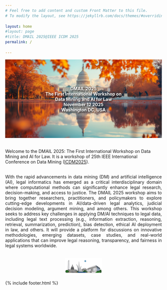```yaml
---
# Feel free to add content and custom Front Matter to this file.
# To modify the layout, see https://jekyllrb.com/docs/themes/#overriding-theme-defaults

layout: home
#layout: page
#title: DMAIL 2025@IEEE ICDM 2025
permalink: /

---
```

<!-- ![banner image](shenzhen.jpeg) -->
<div style="position: relative; text-align: center;">
  <img src="figures/dc1.jpg" width="1750">
  <div style="position: absolute; top: 50%; left: 50%; transform: translate(-50%, -50%); color: white; font-weight: bold; text-shadow: 2px 2px 4px #000000; text-align: center;">
    <p>DMAIL 2025<br>
    The First International Workshop on Data Mining and AI for Law<br>
    November 12 2025<br>
    Washington DC, USA</p>
  </div>
</div>

<br/>

Welcome to the DMAIL 2025: The First International Workshop on Data Mining and AI for Law. It is a workshop of 25th IEEE International Conference on Data Mining ([ICDM2025](https://www3.cs.stonybrook.edu/~icdm2025/index.html)).

<br/>


<div style="text-align: justify"> With the rapid advancements in data mining (DM) and artificial intelligence (AI), legal informatics has emerged as a critical interdisciplinary domain where computational methods can significantly enhance legal research, decision-making, and access to justice. The DMAIL 2025 workshop aims to bring together researchers, practitioners, and policymakers to explore cutting-edge developments in AI/data-driven legal analytics, judicial decision modeling, argument mining, and among others. This workshop seeks to address key challenges in applying DM/AI techniques to legal data, including legal text processing (e.g., information extraction, reasoning, retrieval, summarization, prediction), bias detection, ethical AI deployment in law, and others. It will provide a platform for discussions on innovative methodologies, emerging datasets, case studies, and real-world applications that can improve legal reasoning, transparency, and fairness in legal systems worldwide.</a></div>

<br/>

<p align="center">
	<img src="figures/icdm2025logosmall.png" width="120">
</p>

{% include footer.html %}

